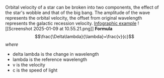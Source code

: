 Orbital velocity of a star can be broken into two components, the effect of the star's wobble and that of the big bang. The amplitude of the wave represents the orbital velocity, the offset from original wavelength represents the galactic recession velocity. [Infographic example](https://scx2.b-cdn.net/gfx/news/hires/2018/thepowerofth.jpg)
![[Screenshot 2025-01-09 at 10.55.21.png]]
**Formula**
$$\frac{\Delta\lambda}{\lambda}=\frac{v}{c}$$
*where*
- delta lambda is the change in wavelength
- lambda is the reference wavelength
- v is the velocity
- c is the speed of light